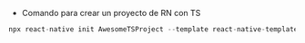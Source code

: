 * Comando para crear un proyecto de RN con TS
```typescript
npx react-native init AwesomeTSProject --template react-native-template-typescript
```
